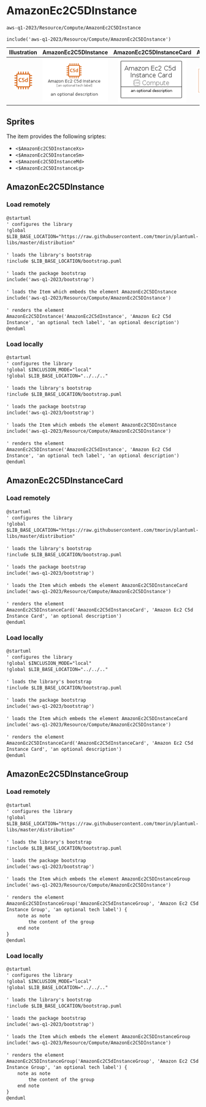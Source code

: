 # AmazonEc2C5DInstance


```text
aws-q1-2023/Resource/Compute/AmazonEc2C5DInstance
```

```text
include('aws-q1-2023/Resource/Compute/AmazonEc2C5DInstance')
```



| Illustration | AmazonEc2C5DInstance | AmazonEc2C5DInstanceCard | AmazonEc2C5DInstanceGroup |
| :---: | :---: | :---: | :---: |
| ![illustration for Illustration](../../../aws-q1-2023/Resource/Compute/AmazonEc2C5DInstance.png) | ![illustration for AmazonEc2C5DInstance](../../../aws-q1-2023/Resource/Compute/AmazonEc2C5DInstance.Local.png) | ![illustration for AmazonEc2C5DInstanceCard](../../../aws-q1-2023/Resource/Compute/AmazonEc2C5DInstanceCard.Local.png) | ![illustration for AmazonEc2C5DInstanceGroup](../../../aws-q1-2023/Resource/Compute/AmazonEc2C5DInstanceGroup.Local.png) |



## Sprites
The item provides the following sriptes:

- `<$AmazonEc2C5DInstanceXs>`
- `<$AmazonEc2C5DInstanceSm>`
- `<$AmazonEc2C5DInstanceMd>`
- `<$AmazonEc2C5DInstanceLg>`





## AmazonEc2C5DInstance

### Load remotely
```plantuml
@startuml
' configures the library
!global $LIB_BASE_LOCATION="https://raw.githubusercontent.com/tmorin/plantuml-libs/master/distribution"

' loads the library's bootstrap
!include $LIB_BASE_LOCATION/bootstrap.puml

' loads the package bootstrap
include('aws-q1-2023/bootstrap')

' loads the Item which embeds the element AmazonEc2C5DInstance
include('aws-q1-2023/Resource/Compute/AmazonEc2C5DInstance')

' renders the element
AmazonEc2C5DInstance('AmazonEc2C5dInstance', 'Amazon Ec2 C5d Instance', 'an optional tech label', 'an optional description')
@enduml
```

### Load locally
```plantuml
@startuml
' configures the library
!global $INCLUSION_MODE="local"
!global $LIB_BASE_LOCATION="../../.."

' loads the library's bootstrap
!include $LIB_BASE_LOCATION/bootstrap.puml

' loads the package bootstrap
include('aws-q1-2023/bootstrap')

' loads the Item which embeds the element AmazonEc2C5DInstance
include('aws-q1-2023/Resource/Compute/AmazonEc2C5DInstance')

' renders the element
AmazonEc2C5DInstance('AmazonEc2C5dInstance', 'Amazon Ec2 C5d Instance', 'an optional tech label', 'an optional description')
@enduml
```

## AmazonEc2C5DInstanceCard

### Load remotely
```plantuml
@startuml
' configures the library
!global $LIB_BASE_LOCATION="https://raw.githubusercontent.com/tmorin/plantuml-libs/master/distribution"

' loads the library's bootstrap
!include $LIB_BASE_LOCATION/bootstrap.puml

' loads the package bootstrap
include('aws-q1-2023/bootstrap')

' loads the Item which embeds the element AmazonEc2C5DInstanceCard
include('aws-q1-2023/Resource/Compute/AmazonEc2C5DInstance')

' renders the element
AmazonEc2C5DInstanceCard('AmazonEc2C5dInstanceCard', 'Amazon Ec2 C5d Instance Card', 'an optional description')
@enduml
```

### Load locally
```plantuml
@startuml
' configures the library
!global $INCLUSION_MODE="local"
!global $LIB_BASE_LOCATION="../../.."

' loads the library's bootstrap
!include $LIB_BASE_LOCATION/bootstrap.puml

' loads the package bootstrap
include('aws-q1-2023/bootstrap')

' loads the Item which embeds the element AmazonEc2C5DInstanceCard
include('aws-q1-2023/Resource/Compute/AmazonEc2C5DInstance')

' renders the element
AmazonEc2C5DInstanceCard('AmazonEc2C5dInstanceCard', 'Amazon Ec2 C5d Instance Card', 'an optional description')
@enduml
```

## AmazonEc2C5DInstanceGroup

### Load remotely
```plantuml
@startuml
' configures the library
!global $LIB_BASE_LOCATION="https://raw.githubusercontent.com/tmorin/plantuml-libs/master/distribution"

' loads the library's bootstrap
!include $LIB_BASE_LOCATION/bootstrap.puml

' loads the package bootstrap
include('aws-q1-2023/bootstrap')

' loads the Item which embeds the element AmazonEc2C5DInstanceGroup
include('aws-q1-2023/Resource/Compute/AmazonEc2C5DInstance')

' renders the element
AmazonEc2C5DInstanceGroup('AmazonEc2C5dInstanceGroup', 'Amazon Ec2 C5d Instance Group', 'an optional tech label') {
    note as note
        the content of the group
    end note
}
@enduml
```

### Load locally
```plantuml
@startuml
' configures the library
!global $INCLUSION_MODE="local"
!global $LIB_BASE_LOCATION="../../.."

' loads the library's bootstrap
!include $LIB_BASE_LOCATION/bootstrap.puml

' loads the package bootstrap
include('aws-q1-2023/bootstrap')

' loads the Item which embeds the element AmazonEc2C5DInstanceGroup
include('aws-q1-2023/Resource/Compute/AmazonEc2C5DInstance')

' renders the element
AmazonEc2C5DInstanceGroup('AmazonEc2C5dInstanceGroup', 'Amazon Ec2 C5d Instance Group', 'an optional tech label') {
    note as note
        the content of the group
    end note
}
@enduml
```

